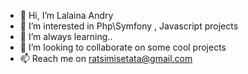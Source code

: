 - 👋 Hi, I’m Lalaina Andry
- 👀 I’m interested in Php\Symfony , Javascript projects
- 🌱 I’m always learning..
- 💞️ I’m looking to collaborate on some cool projects
- 📫 Reach me on ratsimisetata@gmail.com

<!---
andryroid/andryroid is a ✨ special ✨ repository because its `README.md` (this file) appears on your GitHub profile.
You can click the Preview link to take a look at your changes.
--->
